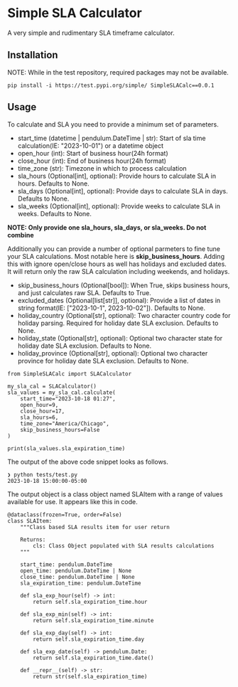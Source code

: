 # Simple SLA Calculator
A very simple and rudimentary SLA timeframe calculator. 

## Installation
NOTE: While in the test repository, required packages may not be available. 
```
pip install -i https://test.pypi.org/simple/ SimpleSLACalc==0.0.1
```
## Usage
To calculate and SLA you need to provide a minimum set of parameters. 
- start_time (datetime | pendulum.DateTime | str): Start of sla time calculation(IE: "2023-10-01") or a datetime object
- open_hour (int): Start of business hour(24h format)
- close_hour (int): End of business hour(24h format)
- time_zone (str): Timezone in which to process calculation
- sla_hours (Optional[int], optional): Provide hours to calculate SLA in hours. Defaults to None.
- sla_days (Optional[int], optional): Provide days to calculate SLA in days. Defaults to None.
- sla_weeks (Optional[int], optional): Provide weeks to calculate SLA in weeks. Defaults to None.

**NOTE: Only provide one sla_hours, sla_days, or sla_weeks. Do not combine**

Additionally you can provide a number of optional parmeters to fine tune your SLA calculations. 
Most notable here is **skip_business_hours**. Adding this with ignore open/close hours as well has holidays and excluded dates. It will return only the raw SLA calculation including weekends, and holidays.
- skip_business_hours (Optional[bool]): When True, skips business hours, and just calculates raw SLA. Defaults to True.
- excluded_dates (Optional[list[str]], optional): Provide a list of dates in string format(IE: ["2023-10-1", 2023-10-02"]). Defaults to None.
- holiday_country (Optional[str], optional): Two character country code for holiday parsing. Required for holiday date SLA exclusion. Defaults to None.
- holiday_state (Optional[str], optional): Optional two character state for holiday date SLA exclusion. Defaults to None.
- holiday_province (Optional[str], optional): Optional two character province for holiday date SLA exclusion. Defaults to None.
```
from SimpleSLACalc import SLACalculator

my_sla_cal = SLACalculator()
sla_values = my_sla_cal.calculate(
    start_time="2023-10-18 01:27",
    open_hour=9,
    close_hour=17,
    sla_hours=6,
    time_zone="America/Chicago",
    skip_business_hours=False
)

print(sla_values.sla_expiration_time)
```
The output of the above code snippet looks as follows.
```
❯ python tests/test.py
2023-10-18 15:00:00-05:00
```
The output object is a class object named SLAItem with a range of values available for use. It appears like this in code.
```
@dataclass(frozen=True, order=False)
class SLAItem:
    """Class based SLA results item for user return

    Returns:
        cls: Class Object populated with SLA results calculations
    """

    start_time: pendulum.DateTime
    open_time: pendulum.DateTime | None
    close_time: pendulum.DateTime | None
    sla_expiration_time: pendulum.DateTime

    def sla_exp_hour(self) -> int:
        return self.sla_expiration_time.hour

    def sla_exp_min(self) -> int:
        return self.sla_expiration_time.minute

    def sla_exp_day(self) -> int:
        return self.sla_expiration_time.day

    def sla_exp_date(self) -> pendulum.Date:
        return self.sla_expiration_time.date()

    def __repr__(self) -> str:
        return str(self.sla_expiration_time)
```